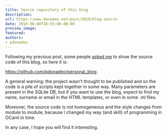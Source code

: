 ```yaml
---
title: Source repository of this blog
description:
url: https://www.donadeo.net/post/2010/blog-source
date: 2010-08-08T16:55:00-00:00
preview_image:
featured:
authors:
- pdonadeo
---
```


<div><p class="noindent">
Following my previous post, some people <a href="https://www.donadeo.net/post/2010/my-new-blog-in-objective-caml#commentary">asked me</a> to show the source code of this blog, so here it is:<br/>

<a href="https://github.com/pdonadeo/personal_blog">https://github.com/pdonadeo/personal_blog</a>.</p>

<p>A general warning: the project wasn't thought to be published and so the code is a pile of scripts kept together in some way. Many parameters are present in the SQLite DB, but if you want to use the blog, expect to find my name, surname or email in the HTML templates, or even in some .ml files.</p>

<p>Moreover, the source code is not homogeneous and the style changes from module to module, because I changed my way (and skill) of programming in OCaml in time.</p>

<p>In any case, I hope you will find it interesting.</p></div>
